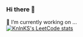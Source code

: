 ### Hi there 👋

<!--
**Ahmetburhan/Ahmetburhan** is a ✨ _special_ ✨ repository because its `README.md` (this file) appears on your GitHub profile.

Here are some ideas to get you started:

- 🔭 I’m currently working on ...
- 🌱 I’m currently learning ...
- 👯 I’m looking to collaborate on ...
- 🤔 I’m looking for help with ...
- 💬 Ask me about ...
- 📫 How to reach me: ...
- 😄 Pronouns: ...
- ⚡ Fun fact: ...
-->
🔭 I’m currently working on ...
<br>
[![KnlnKS's LeetCode stats](https://leetcode-stats-six.vercel.app/?username=ahmetburhan&theme=dark)](https://github.com/KnlnKS/leetcode-stats)

